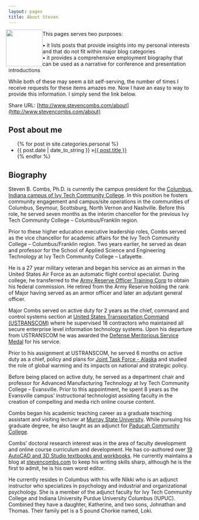 ```yaml
---
layout: pages
title: About Steven
---
```


<img
src="http://www.stevencombs.com/images/design/about.svg"
style="
  float: left;
  width: 100px;
  margin-left: -7px;
  margin-top: -3px;
  "
/>
This pages serves two purposes:

• it lists posts that provide insights into my personal interests and that do not fit within major blog categories  
• it provides a comprehensive employment biography that can be used as a narrative for conference and presentation introductions

While both of these may seem a bit self-serving, the number of times I receive requests for these items amazes me. Now I have an easy to way to provide this information. I simply send the link below.

Share URL: [http://www.stevencombs.com/about](http://www.stevencombs.com/about)

## Post about me

<ul id="blog-posts" class="posts">
{% for post in site.categories.personal %}
    <li><span>{{ post.date | date_to_string }} &raquo;</span><a href="{{ post.url }}">{{ post.title }}</a></li>
{% endfor %}
</ul>

## Biography

Steven B. Combs, Ph.D. is currently the campus president for the [Columbus, Indiana campus of Ivy Tech Community College](http://www.ivytech.edu/columbus). In this position he fosters community engagement and campus/site operations in the communities of Columbus, Seymour, Scottsburg, North Vernon and Nashville. Before this role, he served seven months as the interim chancellor for the previous Ivy Tech Community College – Columbus/Franklin region.

Prior to these higher education executive leadership roles, Combs served as the vice chancellor for academic affairs for the Ivy Tech Community College – Columbus/Franklin region. Two years earlier, he served as dean and professor for the School of Applied Science and Engineering Technology at Ivy Tech Community College – Lafayette.

He is a 27 year military veteran and began his service as an airman in the United States Air Force as an automatic flight control specialist. During college, he transferred to the [Army Reserve Officer Training Corp][0511-001] to obtain his federal commission. He retired from the Army Reserve holding the rank of Major having served as an armor officer and later an adjutant general officer.

Major Combs served on active duty for 2 years as the chief, command and control systems section at [United States Transportation Command (USTRANSCOM)][0511-002] where he supervised 18 contractors who maintained all secure enterprise level information technology systems. Upon his departure from USTRANSCOM he was awarded the [Defense Meritorious Service Medal][0511-003] for his service.

Prior to his assignment at USTRANSCOM, he served 6 months on active duty as a chief, policy and plans for [Joint Task Force - Alaska][0511-004] and studied the role of global warming and its impacts on national and strategic policy.

Before being placed on active duty, he served as a department chair and professor for Advanced Manufacturing Technology at Ivy Tech Community College – Evansville. Prior to this appointment, he spent 8 years as the Evansville campus’ instructional technologist assisting faculty in the creation of compelling and media rich online course content.

Combs began his academic teaching career as a graduate teaching assistant and visiting lecturer at [Murray State University][0511-005]. While pursuing his graduate degree, he also taught as an adjunct for [Paducah Community College][0511-006].

Combs’ doctoral research interest was in the area of faculty development and online course curriculum and development. He has co-authored over [19 AutoCAD and 3D Studio textbooks and workbooks](http://www.amazon.com/author/stevencombs). He currently maintains a  blog at [stevencombs.com](http://www.stevencombs.com) to keep his writing skills sharp, although he is the first to admit, he is his own worst editor.

He currently resides in Columbus with his wife Nikki who is an adjunct instructor who specializes in psychology and industrial and organizational psychology. She is a member of the adjunct faculty for Ivy Tech Community College and Indiana University Purdue University Columbus (IUPUC). Combined they have a daughter, Katherine, and two sons, Johnathan and Thomas. Their family pet is a 5 pound Chorkie named, Loki.

[0511-001]: http://www.goarmy.com/rotc.html
[0511-002]: http://www.transcom.mil/about/org/tcj6/
[0511-003]: http://en.wikipedia.org/wiki/Defense_Meritorious_Service_Medal
[0511-004]: http://en.wikipedia.org/wiki/Joint_Task_Force-Alaska
[0511-005]: http://www.murraystate.edu/
[0511-006]: http://www.westkentucky.kctcs.edu/